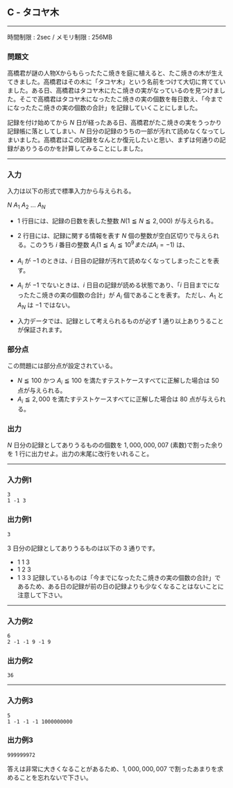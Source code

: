 ## C - タコヤ木

----------

時間制限 : 2sec / メモリ制限 : 256MB

### 問題文

高橋君が謎の人物Xからもらったたこ焼きを庭に植えると、たこ焼きの木が生えてきました。高橋君はその木に「タコヤ木」という名前をつけて大切に育てていました。ある日、高橋君はタコヤ木にたこ焼きの実がなっているのを見つけました。そこで高橋君はタコヤ木になったたこ焼きの実の個数を毎日数え、「今までになったたこ焼きの実の個数の合計」を記録していくことにしました。

記録を付け始めてから $N$ 日が経ったある日、高橋君がたこ焼きの実をうっかり記録帳に落としてしまい、$N$ 日分の記録のうちの一部が汚れて読めなくなってしまいました。高橋君はこの記録をなんとか復元したいと思い、まずは何通りの記録がありうるのかを計算してみることにしました。

----------

### 入力

入力は以下の形式で標準入力から与えられる。

>
$N$
$A_1$ $A_2$ ... $A_N$


* $1$ 行目には、記録の日数を表した整数 $N (1 ≦ N ≦ 2,000)$ が与えられる。


* $2$ 行目には、記録に関する情報を表す $N$ 個の整数が空白区切りで与えられる。このうち $i$ 番目の整数 $A_i (1 ≦ A_i ≦ 10^9 または A_i = -1)$ は、

* $A_i$ が $-1$ のときは、$i$ 日目の記録が汚れて読めなくなってしまったことを表す。
* $A_i$ が $-1$ でないときは、$i$ 日目の記録が読める状態であり、「$i$ 日目までになったたこ焼きの実の個数の合計」が $A_i$ 個であることを表す。
ただし、$A_1$ と $A_N$ は $-1$ ではない。


* 入力データでは、記録として考えられるものが必ず $1$ 通り以上ありうることが保証されます。


### 部分点

この問題には部分点が設定されている。

* $N ≦ 100$ かつ $A_i ≦ 100$ を満たすテストケースすべてに正解した場合は $50$ 点が与えられる。
* $A_i ≦ 2,000$ を満たすテストケースすべてに正解した場合は $80$ 点が与えられる。
### 出力

$N$ 日分の記録としてありうるものの個数を $1,000,000,007$ (素数)で割った余りを $1$ 行に出力せよ。出力の末尾に改行をいれること。

----------

### 入力例1

```
3
1 -1 3
```

### 出力例1

```
3
```

$3$ 日分の記録としてありうるものは以下の $3$ 通りです。

* 1 1 3
* 1 2 3
* 1 3 3
記録しているものは「今までになったたこ焼きの実の個数の合計」であるため、ある日の記録が前の日の記録よりも少なくなることはないことに注意して下さい。

----------

### 入力例2

```
6
2 -1 -1 9 -1 9
```

### 出力例2

```
36
```

----------

### 入力例3

```
5
1 -1 -1 -1 1000000000
```

### 出力例3

```
999999972
```

答えは非常に大きくなることがあるため、$1,000,000,007$ で割ったあまりを求めることを忘れないで下さい。

